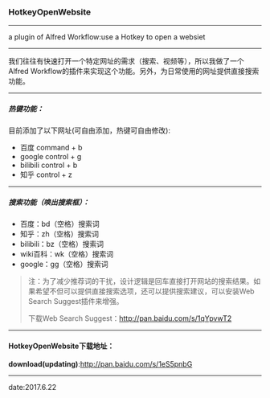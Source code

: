 ### HotkeyOpenWebsite

---
a plugin of Alfred Workflow:use a Hotkey to open a websiet

---
我们往往有快速打开一个特定网址的需求（搜索、视频等），所以我做了一个Alfred Workflow的插件来实现这个功能。另外，为日常使用的网址提供直接搜索功能。

---

##### 热键功能：

目前添加了以下网址(可自由添加，热键可自由修改):

- 百度 command + b
- google control + g
- bilibili control + b
- 知乎 control + z

---

##### 搜索功能（唤出搜索框）：

- 百度：bd（空格）搜索词
- 知乎：zh（空格）搜索词
- bilibili：bz（空格）搜索词
- wiki百科：wk（空格）搜索词
- google：gg（空格）搜索词

> 注：为了减少推荐词的干扰，设计逻辑是回车直接打开网站的搜索结果。如果希望不但可以提供直接搜索选项，还可以提供搜索建议，可以安装Web Search Suggest插件来增强。
>
> 下载Web Search Suggest：http://pan.baidu.com/s/1qYpvwT2

---
#### HotkeyOpenWebsite下载地址：

**download(updating)**:http://pan.baidu.com/s/1eS5pnbG

---
date:2017.6.22
